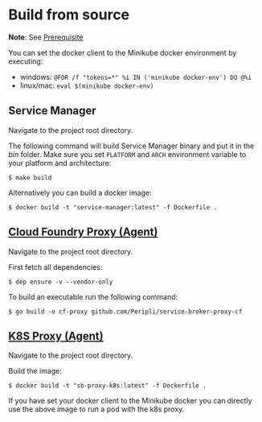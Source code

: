 # Build from source

**Note**: See [Prerequisite](sm-tools.md)

You can set the docker client to the Minikube docker environment by executing:
* windows: ```@FOR /f "tokens=*" %i IN ('minikube docker-env') DO @%i```
* linux/mac: ```eval $(minikube docker-env)```

## Service Manager

Navigate to the project root directory.

The following command will build Service Manager binary and put it in the *bin* folder. Make sure you set `PLATFORM` and `ARCH` environment variable to your platform and architecture:
```console
$ make build
```

Alternatively you can build a docker image:

```console
$ docker build -t "service-manager:latest" -f Dockerfile .
```


## [Cloud Foundry Proxy (Agent)](https://github.com/Peripli/service-broker-proxy-cf)

Navigate to the project root directory.

First fetch all dependencies:
```console
$ dep ensure -v --vendor-only
```

To build an executable run the following command:
```console
$ go build -o cf-proxy github.com/Peripli/service-broker-proxy-cf
```

## [K8S Proxy (Agent)](https://github.com/Peripli/service-broker-proxy-k8s)

Navigate to the project root directory.

Build the image:
```console
$ docker build -t "sb-proxy-k8s:latest" -f Dockerfile .
```

If you have set your docker client to the Minikube docker you can directly use the above image to run a pod with the k8s proxy.
